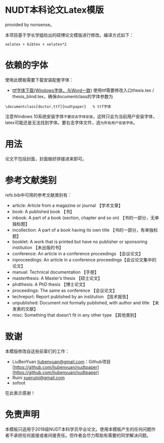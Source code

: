 # NUDT本科论文Latex模版

provided by nonsense。

本项目基于学长学姐给出的硕博论文模版进行修改。编译方式如下：

```
xelatex + bibtex + xelatex*2
```

# 依赖的字体

使用此模板需要下载安装配套字体：

+ [ttf字体下载(Windows字体，与Word一致)](https://github.com/TomHeaven/nudt_thesis/releases/download/v1.1/ttf.zip)
使用ttf需要修改入口thesis.tex / thesis_blind.tex，确保documentclass的字体参数为

```
\documentclass[doctor,ttf]{nudtpaper}   % ttf字体
```
注意Windows 10系统安装字体`不要双击字体安装`，这样只会为当前用户安装字体，latex可能还是无法找到字体。要右击字体文件，选`为所有用户安装字体`。


# 用法
论文不包括封面，封面做好拼接进来即可。



# 参考文献类别
refs.bib中可用的参考文献类别有：
+ article: Article from a magazine or journal 【学术文章】
+ book: A published book   【书】
+ inbook: A part of a book (section, chapter and so on)  【书的一部分，无单独标题】
+ incollection: A part of a book having its own title        【书的一部分，有单独标题】
+ booklet: A work that is printed but have no publisher or sponsoring institution 【未出版的书】
+ conference: An article in a conference proceedings    【会议论文】
+ inproceedings: An article in a conference proceedings【会议论文集中的论文】
+ manual: Technical documentation                             【手册】
+ masterthesis: A Master’s thesis                                【硕士论文】
+ phdthesis: A PhD thesis                                           【博士论文】
+ proceedings: The same as conference                       【会议论文】
+ techreport: Report published by an institution             【技术报告】
+ unpublished: Document not formally published, with author and title  【未发表的文献】
+ misc: Something that doesn’t fit in any other type       【其他类别】

# 致谢

本模版修改自这些前辈们的工作：

+ LiuBenYuan <liubenyuan@gmail.com>：Github项目[https://github.com/liubenyuan/nudtpaper](https://github.com/liubenyuan/nudtpaper)
+ Ruini <xueruini@gmail.com> 
+ sofoot

在此表示感谢！

# 免责声明

本模板只适用于2018级NUDT本科学员毕业论文。使用本模板产生的任何问题作者不承担任何直接或者间接责任。但作者会尽力帮助有需要的同学解决问题。

